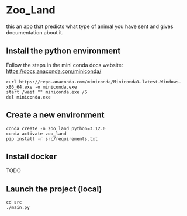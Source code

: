 # Zoo_Land

this an app that predicts what type of animal you have sent and gives documentation about it.

## Install the python environment

Follow the steps in the mini conda docs website:
https://docs.anaconda.com/miniconda/

```
curl https://repo.anaconda.com/miniconda/Miniconda3-latest-Windows-x86_64.exe -o miniconda.exe
start /wait "" miniconda.exe /S
del miniconda.exe
```

## Create a new environment

```
conda create -n zoo_land python=3.12.0
conda activate zoo_land
pip install -r src/requirements.txt
```

## Install docker

TODO

## Launch the project (local)

```
cd src
./main.py
```
